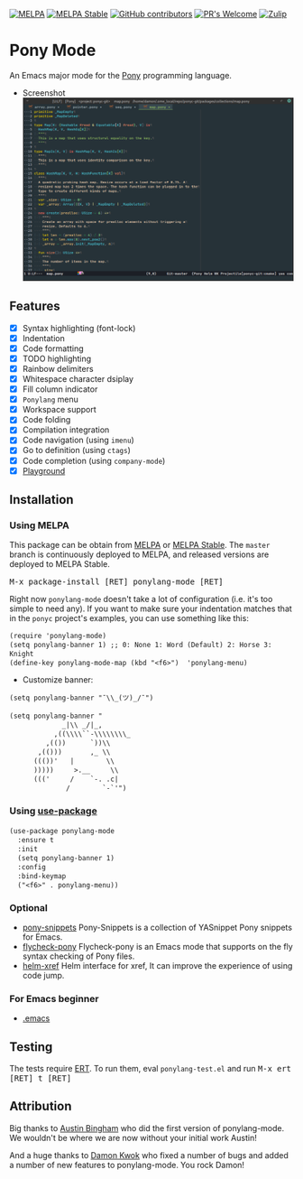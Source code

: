[![MELPA](http://melpa.org/packages/ponylang-mode-badge.svg)](http://melpa.org/#/ponylang-mode)
[![MELPA Stable](http://stable.melpa.org/packages/ponylang-mode-badge.svg)](http://stable.melpa.org/#/ponylang-mode)
[![GitHub contributors](https://img.shields.io/github/contributors/ponylang/ponylang-mode)](https://github.com/ponylang/ponylang-mode/graphs/contributors)
[![PR's Welcome](https://img.shields.io/badge/PRs-welcome-brightgreen.svg?style=flat)](https://github.com/ponylang/ponylang-mode/pull/new)
[![Zulip](https://img.shields.io/badge/chat-on%20zulip-52c2af?logo=zulip&logoColor=52c2af&.svg)](https://ponylang.zulipchat.com/#narrow/stream/190367-tooling/topic/Emacs.3A.20ponylang-mode)

# Pony Mode

<!-- An Emacs mode that provides `syntax highlighting` (font-lock), `indentation` -->
<!-- and `code jump` for the [Pony](http://www.ponylang.org/) programming -->
<!-- language.It also provides [Ponyc](https://github.com/ponylang/ponyc), -->
<!-- [Corral](https://github.com/ponylang/corral) -->
<!-- and [Playground](https://playground.ponylang.io) integration. -->
An Emacs major mode for the [Pony](https://github.com/ponylang/ponyc)
programming language.

- Screenshot
![screenshot](https://github.com/ponylang/ponylang-mode/blob/master/screenshot.png)

## Features
- [X] Syntax highlighting (font-lock)
- [X] Indentation
- [x] Code formatting
- [x] TODO highlighting
- [x] Rainbow delimiters
- [x] Whitespace character dsiplay
- [x] Fill column indicator
- [x] `Ponylang` menu
- [x] Workspace support
- [x] Code folding
- [x] Compilation integration
- [x] Code navigation (using `imenu`)
- [x] Go to definition (using `ctags`)
- [x] Code completion (using `company-mode`)
- [x] [Playground](https://playground.ponylang.io)

<!-- At the moment, ponylang-mode is fairly new and immature. From the -->
<!-- standpoint of indentation, it should work for about 99% of use cases. -->
<!-- In order to work for the rest, it is going to require a rewrite. -->
<!-- At the moment, `code formatting` is missing. -->
<!-- If you are interested in contributing to Emacs tooling for Pony, please -->
<!-- get in touch. Contributions and feedback are welcome. -->

## Installation

### Using MELPA
This package can be obtain from
[MELPA](http://melpa.org/#/ponylang-mode) or
[MELPA Stable](http://stable.melpa.org/#/ponylang-mode). The `master`
branch is continuously deployed to MELPA, and released versions are
deployed to MELPA Stable.

<kbd>M-x package-install [RET] ponylang-mode [RET]</kbd>

Right now `ponylang-mode` doesn't take a lot of configuration (i.e.
it's too simple to need any). If you want to make sure your
indentation matches that in the `ponyc` project's examples, you can
use something like this:

```elisp
(require 'ponylang-mode)
(setq ponylang-banner 1) ;; 0: None 1: Word (Default) 2: Horse 3: Knight
(define-key ponylang-mode-map (kbd "<f6>")  'ponylang-menu)
```
- Customize banner:
```elisp
(setq ponylang-banner "¯\\_(ツ)_/¯")

(setq ponylang-banner "
             _|\\ _/|_,
           ,((\\\\``-\\\\\\\\_
         ,(())      `))\\
       ,(()))       ,_ \\
      ((())'   |        \\
      )))))     >.__     \\
      ((('     /    `-. .c|
              /        `-`'")
```

### Using [use-package](https://github.com/jwiegley/use-package)

<!-- If you're using -->
<!-- [`use-package`](https://github.com/jwiegley/use-package) to manage -->
<!-- your configuration, you can configure `ponylang-mode` like so: -->
```elisp
(use-package ponylang-mode
  :ensure t
  :init
  (setq ponylang-banner 1)
  :config
  :bind-keymap
  ("<f6>" . ponylang-menu))
```
### Optional
- [pony-snippets](https://github.com/ponylang/pony-snippets) Pony-Snippets is a collection of YASnippet Pony snippets for Emacs.
- [flycheck-pony](https://github.com/ponylang/flycheck-pony) Flycheck-pony is an Emacs mode that supports on the fly syntax checking of Pony files.
- [helm-xref](https://github.com/brotzeit/helm-xref) Helm interface for xref, It can improve the experience of using code jump.

### For Emacs beginner
- [.emacs](https://github.com/ponylang/ponylang-mode/blob/master/examples/for-beginner/.emacs)

## Testing

The tests require
[ERT](https://www.gnu.org/software/emacs/manual/html_node/ert/). To
run them, eval `ponylang-test.el` and run <kbd>M-x ert [RET] t [RET]</kbd>

## Attribution

Big thanks to [Austin Bingham](https://github.com/abingham) who did the first version of ponylang-mode.
We wouldn't be where we are now without your initial work Austin!

And a huge thanks to [Damon Kwok](https://github.com/damon-kwok) who fixed a number of bugs and added a
number of new features to ponylang-mode. You rock Damon!
